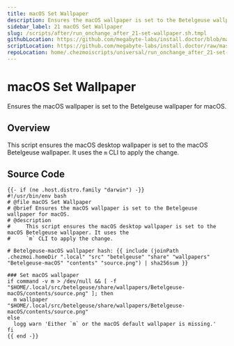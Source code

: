 ```yaml
---
title: macOS Set Wallpaper
description: Ensures the macOS wallpaper is set to the Betelgeuse wallpaper for macOS.
sidebar_label: 21 macOS Set Wallpaper
slug: /scripts/after/run_onchange_after_21-set-wallpaper.sh.tmpl
githubLocation: https://github.com/megabyte-labs/install.doctor/blob/master/home/.chezmoiscripts/universal/run_onchange_after_21-set-wallpaper.sh.tmpl
scriptLocation: https://github.com/megabyte-labs/install.doctor/raw/master/home/.chezmoiscripts/universal/run_onchange_after_21-set-wallpaper.sh.tmpl
repoLocation: home/.chezmoiscripts/universal/run_onchange_after_21-set-wallpaper.sh.tmpl
---
```

# macOS Set Wallpaper

Ensures the macOS wallpaper is set to the Betelgeuse wallpaper for macOS.

## Overview

This script ensures the macOS desktop wallpaper is set to the macOS Betelgeuse wallpaper. It uses the
`m` CLI to apply the change.



## Source Code

```
{{- if (ne .host.distro.family "darwin") -}}
#!/usr/bin/env bash
# @file macOS Set Wallpaper
# @brief Ensures the macOS wallpaper is set to the Betelgeuse wallpaper for macOS.
# @description
#     This script ensures the macOS desktop wallpaper is set to the macOS Betelgeuse wallpaper. It uses the
#     `m` CLI to apply the change.

# Betelgeuse-macOS wallpaper hash: {{ include (joinPath .chezmoi.homeDir ".local" "src" "betelgeuse" "share" "wallpapers" "Betelgeuse-macOS" "contents" "source.png") | sha256sum }}

### Set macOS wallpaper
if command -v m > /dev/null && [ -f "$HOME/.local/src/betelgeuse/share/wallpapers/Betelgeuse-macOS/contents/source.png" ]; then
  m wallpaper "$HOME/.local/src/betelgeuse/share/wallpapers/Betelgeuse-macOS/contents/source.png"
else
  logg warn 'Either `m` or the macOS default wallpaper is missing.'
fi
{{ end -}}
```
